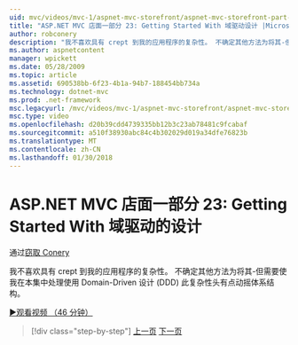 ```yaml
---
uid: mvc/videos/mvc-1/aspnet-mvc-storefront/aspnet-mvc-storefront-part-23-getting-started-with-domain-driven-design
title: "ASP.NET MVC 店面一部分 23: Getting Started With 域驱动设计 |Microsoft 文档"
author: robconery
description: "我不喜欢具有 crept 到我的应用程序的复杂性。 不确定其他方法为将其-但体系结构要求将动摇有点因此，在此段..."
ms.author: aspnetcontent
manager: wpickett
ms.date: 05/28/2009
ms.topic: article
ms.assetid: 690538bb-6f23-4b1a-94b7-188454bb734a
ms.technology: dotnet-mvc
ms.prod: .net-framework
msc.legacyurl: /mvc/videos/mvc-1/aspnet-mvc-storefront/aspnet-mvc-storefront-part-23-getting-started-with-domain-driven-design
msc.type: video
ms.openlocfilehash: d20b39cdd4739335bb12b3c23ab78481c9fcabaf
ms.sourcegitcommit: a510f38930abc84c4b302029d019a34dfe76823b
ms.translationtype: MT
ms.contentlocale: zh-CN
ms.lasthandoff: 01/30/2018
---
```

<a name="aspnet-mvc-storefront-part-23-getting-started-with-domain-driven-design"></a>ASP.NET MVC 店面一部分 23: Getting Started With 域驱动的设计
====================
通过[窃取 Conery](https://github.com/robconery)

我不喜欢具有 crept 到我的应用程序的复杂性。 不确定其他方法为将其-但需要使我在本集中处理使用 Domain-Driven 设计 (DDD) 此复杂性头有点动摇体系结构。

[&#9654;观看视频 （46 分钟）](https://channel9.msdn.com/Blogs/ASP-NET-Site-Videos/aspnet-mvc-storefront-part-23-getting-started-with-domain-driven-design)

>[!div class="step-by-step"]
[上一页](aspnet-mvc-storefront-part-22-restructuring-rerouting-and-paypal.md)
[下一页](aspnet-mvc-storefront-part-24-finis.md)
